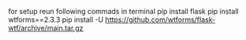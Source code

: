 for setup reun following commads in terminal
pip install flask
pip install wtforms==2.3.3
pip install -U https://github.com/wtforms/flask-wtf/archive/main.tar.gz